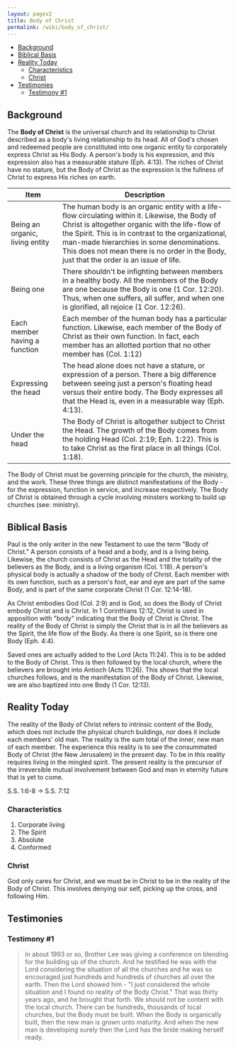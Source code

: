 ```yaml
---
layout: pagev2
title: Body of Christ
permalink: /wiki/body_of_christ/
---
```

- [Background](#background)
- [Biblical Basis](#biblical-basis)
- [Reality Today](#reality-today)
  - [Characteristics](#characteristics)
  - [Christ](#christ)
- [Testimonies](#testimonies)
  - [Testimony #1](#testimony-1)

## Background

The **Body of Christ** is the universal church and its relationship to Christ described as a body's living relationship to its head. All of God's chosen and redeemed people are constituted into one organic entity to corporately express Christ as His Body. A person's body is his expression, and this expression also has a measurable stature (Eph. 4:13). The riches of Christ have no stature, but the Body of Christ as the expression is the fullness of Christ to express His riches on earth.

| Item | Description |
| --- | --- |
| Being an organic, living entity | The human body is an organic entity with a life-flow circulating within it. Likewise, the Body of Christ is altogether organic with the life-flow of the Spirit. This is in contrast to the organizational, man-made hierarchies in some denominations. This does not mean there is no order in the Body, just that the order is an issue of life. |
| Being one | There shouldn't be infighting between members in a healthy body. All the members of the Body are one because the Body is one (1 Cor. 12:20). Thus, when one suffers, all suffer, and when one is glorified, all rejoice (1 Cor. 12:26). |
| Each member having a function | Each member of the human body has a particular function. Likewise, each member of the Body of Christ as their own function. In fact, each member has an allotted portion that no other member has (Col. 1:12) |
| Expressing the head | The head alone does not have a  stature, or expression of a person. There a big difference between seeing just a person's floating head versus their entire body. The Body expresses all that the Head is, even in a measurable way (Eph. 4:13). |
| Under the head | The Body of Christ is altogether subject to Christ the Head. The growth of the Body comes from the holding Head (Col. 2:19; Eph. 1:22). This is to take Christ as the first place in all things (Col. 1:18). |

The Body of Christ must be governing principle for the church, the ministry, and the work. These three things are distinct manifestations of the Body - for the expression, function in service, and increase respectively. The Body of Christ is obtained through a cycle involving minsters working to build up churches (see: ministry).

## Biblical Basis

Paul is the only writer in the new Testament to use the term "Body of Christ." A person consists of a head and a body, and is a living being. Likewise, the church consists of Christ as the Head and the totality of the believers as the Body, and is a living organism (Col. 1:18). A person's physical body is actually a shadow of the body of Christ. Each member with its own function, such as a person's foot, ear and eye are part of the same Body, and is part of the same corporate Christ (1 Cor. 12:14-18).

As Christ embodies God (Col. 2:9) and is God, so does the Body of Christ embody Christ and is Christ. In 1 Corinthians 12:12, Christ is used in apposition with "body" indicating that the Body of Christ is Christ. The reality of the Body of Christ is simply the Christ that is in all the believers as the Spirit, the life flow of the Body. As there is one Spirit, so is there one Body (Eph. 4:4). 

Saved ones are actually added to the Lord (Acts 11:24). This is to be added to the Body of Christ. This is then followed by the local church, where the believers are brought into Antioch (Acts 11:26). This shows that the local churches follows, and is the manifestation of the Body of Christ. Likewise, we are also baptized into one Body (1 Cor. 12:13).

## Reality Today

The reality of the Body of Christ refers to intrinsic content of the Body, which does not include the physical church buildings, nor does it include each members' old man. The reality is the sum total of the inner, new man of each member. The experience this reality is to see the consummated Body of Christ (the New Jerusalem) in the present day. To be in this reality requires living in the mingled spirit. The present reality is the precursor of the irreversible mutual involvement between God and man in eternity future that is yet to come.

S.S. 1:6-8 -> S.S. 7:12

### Characteristics

1. Corporate living
2. The Spirit
3. Absolute
4. Conformed

### Christ

God only cares for Christ, and we must be in Christ to be in the reality of the Body of Christ. This involves denying our self, picking up the cross, and following Him.

## Testimonies

### Testimony #1

> In about 1993 or so, Brother Lee was giving a conference on blending for the building up of the church. And he testified he was with the Lord considering the situation of all the churches and he was so encouraged just hundreds and hundreds of churches all over the earth. Then the Lord showed him - "I just considered the whole situation and I found no reality of the Body Christ." That was thirty years ago, and he brought that forth. We should not be content with the local church. There can be hundreds, thousands of local churches, but the Body must be built. When the Body is organically built, then the new man is grown unto maturity. And when the new man is developing surely then the Lord has the bride making herself ready. 